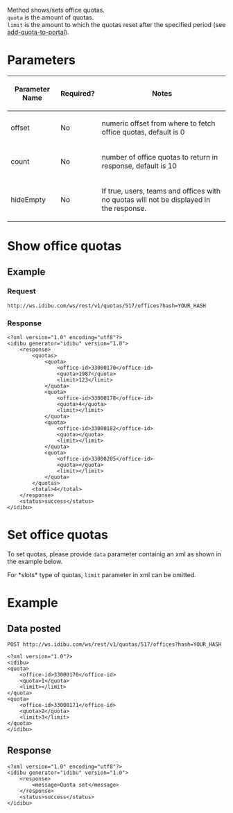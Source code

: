 <p>Method shows/sets office quotas.<br/>
	<code>quota</code> is the amount of quotas.<br/>
	<code>limit</code> is the amount to which the quotas reset after the specified period (see <a href="https://github.com/oneworldmarket/idibu-api/blob/master/webservices/quota-management/add-quota-to-portal.md" target="_blank">add-quota-to-portal<a/>).</p>
<h1>Parameters</h1>
<table cellpadding="2" cellspacing="0" class="t1" width="1084.0">
	<thead>
		<tr>
			<th class="td1" scope="col" valign="middle">
				<p class="p1"><b>Parameter Name</b></p>
			</th>
			<th class="td2" scope="col" valign="middle">
				<p class="p1"><b>Required?</b></p>
			</th>
			<th class="td3" scope="col" valign="middle">
				<p class="p1"><b>Notes</b></p>
			</th>
		</tr>
	</thead>
	<tbody>
		<tr>
			<td class="td1" valign="middle">
				<p class="p2">offset</p>
			</td>
			<td class="td2" valign="middle">
				<p class="p2">No</p>
			</td>
			<td class="td3" valign="middle">
				<p class="p2">numeric offset from where to fetch office quotas, default is 0</p>
			</td>
		</tr>
		<tr>
			<td class="td1" valign="middle">
				<p class="p2">count</p>
			</td>
			<td class="td2" valign="middle">
				<p class="p2">No</p>
			</td>
			<td class="td3" valign="middle">
				<p class="p2">number of office quotas to return in response, default is 10</p>
			</td>
		</tr>
		<tr>
			<td class="td1" valign="middle">
				<p class="p2">hideEmpty</p>
			</td>
			<td class="td2" valign="middle">
				<p class="p2">No</p>
			</td>
			<td class="td3" valign="middle">
				<p class="p2">If true, users, teams and offices with no quotas will not be displayed in the response.</p>
			</td>
		</tr>
	</tbody>
</table>
<h1>Show office quotas</h1>
<h2>Example</h2>
<h3>Request</h3>
<pre><code>http://ws.idibu.com/ws/rest/v1/quotas/517/offices?hash=YOUR_HASH</code></pre>
<h3>Response</h3>
<pre><code type="xml">&lt;?xml version=&quot;1.0&quot; encoding=&quot;utf8&quot;?&gt;
&lt;idibu generator=&quot;idibu&quot; version=&quot;1.0&quot;&gt;
    &lt;response&gt;
        &lt;quotas&gt;
            &lt;quota&gt;
                &lt;office-id&gt;33000170&lt;/office-id&gt;
                &lt;quota&gt;1987&lt;/quota&gt;
                &lt;limit&gt;123&lt;/limit&gt;
            &lt;/quota&gt;
            &lt;quota&gt;
                &lt;office-id&gt;33000178&lt;/office-id&gt;
                &lt;quota&gt;4&lt;/quota&gt;
                &lt;limit&gt;&lt;/limit&gt;
            &lt;/quota&gt;
            &lt;quota&gt;
                &lt;office-id&gt;33000182&lt;/office-id&gt;
                &lt;quota&gt;&lt;/quota&gt;
                &lt;limit&gt;&lt;/limit&gt;
            &lt;/quota&gt;
            &lt;quota&gt;
                &lt;office-id&gt;33000205&lt;/office-id&gt;
                &lt;quota&gt;&lt;/quota&gt;
                &lt;limit&gt;&lt;/limit&gt;
            &lt;/quota&gt;
        &lt;/quotas&gt;
        &lt;total&gt;4&lt;/total&gt;
    &lt;/response&gt;
    &lt;status&gt;success&lt;/status&gt;
&lt;/idibu&gt;
</code></pre>
<h1>Set office quotas</h1>
<p>To set quotas, please provide <code>data</code> parameter containig an xml as shown in the example below.</p>
<p>For *slots* type of quotas, <code>limit</code> parameter in xml can be omitted.</p>
<h1>Example</h1>
<h2>Data posted</h2>
<pre><code>POST http://ws.idibu.com/ws/rest/v1/quotas/517/offices?hash=YOUR_HASH</code></pre>
<pre><code type="xml">&lt;?xml version=&quot;1.0&quot;?&gt;
&lt;idibu&gt;
&lt;quota&gt;
    &lt;office-id&gt;33000170&lt;/office-id&gt;
    &lt;quota&gt;1&lt;/quota&gt;
    &lt;limit&gt;&lt;/limit&gt;
&lt;/quota&gt;
&lt;quota&gt;
    &lt;office-id&gt;33000171&lt;/office-id&gt;
    &lt;quota&gt;2&lt;/quota&gt;
    &lt;limit&gt;3&lt;/limit&gt;
&lt;/quota&gt;
&lt;/idibu&gt;
</code></pre>
<h2>Response</h2>
<pre><code type="xml">&lt;?xml version=&quot;1.0&quot; encoding=&quot;utf8&quot;?&gt;
&lt;idibu generator=&quot;idibu&quot; version=&quot;1.0&quot;&gt;
    &lt;response&gt;
        &lt;message&gt;Quota set&lt;/message&gt;
    &lt;/response&gt;
    &lt;status&gt;success&lt;/status&gt;
&lt;/idibu&gt;</code></pre>
